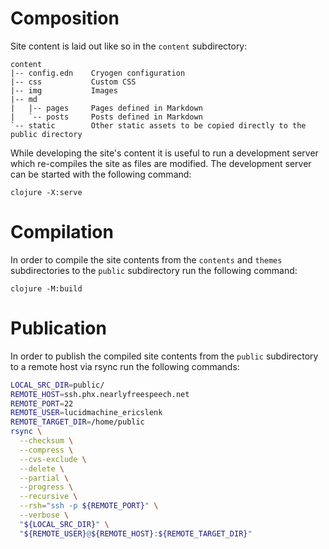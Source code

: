 # Composition

Site content is laid out like so in the `content` subdirectory:

```
content
|-- config.edn    Cryogen configuration
|-- css           Custom CSS
|-- img           Images
|-- md
|   |-- pages     Pages defined in Markdown
|   `-- posts     Posts defined in Markdown
`-- static        Other static assets to be copied directly to the public directory
```

While developing the site's content it is useful to run a development server which re-compiles the
site as files are modified. The development server can be started with the following command:

```
clojure -X:serve
```


# Compilation

In order to compile the site contents from the `contents` and `themes` subdirectories to the `public`
subdirectory run the following command:

```
clojure -M:build
```


# Publication

In order to publish the compiled site contents from the `public` subdirectory to a remote host via
rsync run the following commands:

```bash
LOCAL_SRC_DIR=public/
REMOTE_HOST=ssh.phx.nearlyfreespeech.net
REMOTE_PORT=22
REMOTE_USER=lucidmachine_ericslenk
REMOTE_TARGET_DIR=/home/public
rsync \
  --checksum \
  --compress \
  --cvs-exclude \
  --delete \
  --partial \
  --progress \
  --recursive \
  --rsh="ssh -p ${REMOTE_PORT}" \
  --verbose \
  "${LOCAL_SRC_DIR}" \
  "${REMOTE_USER}@${REMOTE_HOST}:${REMOTE_TARGET_DIR}"
```
